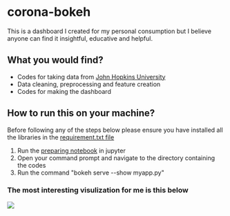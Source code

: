 # corona-bokeh
 
This is a dashboard I created for my personal consumption but I believe anyone can find it insightful, educative and helpful.

## What you would find?
- Codes for taking data from [John Hopkins University](https://github.com/CSSEGISandData/COVID-19/tree/master/csse_covid_19_data/csse_covid_19_time_series)
- Data cleaning, preprocessing and feature creation
- Codes for making the dashboard

## How to run this on your machine?
Before following any of the steps below please ensure you have installed all the libraries in the [requirement.txt file](https://github.com/francisatoyebi/corona-bokeh/blob/master/requirements.txt)
1. Run the [preparing notebook](https://github.com/francisatoyebi/corona-bokeh/blob/master/Preparing.ipynb) in jupyter
2. Open your command prompt and navigate to the directory containing the codes
3. Run the command "bokeh serve --show myapp.py"

### The most interesting visulization for me is this below

![](https://raw.githubusercontent.com/francisatoyebi/corona-bokeh/master/data/corona_animation.gif)
